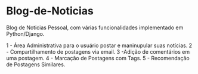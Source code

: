 # Blog-de-Noticias
Blog de Noticias Pessoal, com várias funcionalidades implementado em Python/Django.

1 - Área Administrativa para o usuário postar e maninupular suas notícias.
2 - Compartilhamento de postagens via email.
3 -Adição de comentários em uma postagem.
4 - Marcação de Postagens com Tags.
5 - Recomendação de Postagens Similares.









